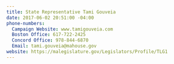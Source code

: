 ```yaml
---
title: State Representative Tami Gouveia
date: 2017-06-02 20:51:00 -04:00
phone-numbers:
  Campaign Website: www.tamigouveia.com
  Boston Office: 617-722-2425
  Concord Office: 978-844-6870
  Email: tami.gouveia@mahouse.gov
website: https://malegislature.gov/Legislators/Profile/TLG1
---
```


